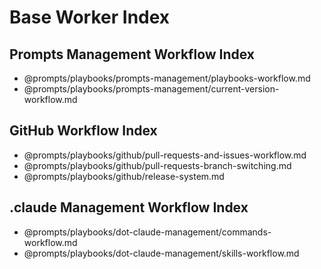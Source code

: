 # Base Worker Index

## Prompts Management Workflow Index

* @prompts/playbooks/prompts-management/playbooks-workflow.md
* @prompts/playbooks/prompts-management/current-version-workflow.md

## GitHub Workflow Index

* @prompts/playbooks/github/pull-requests-and-issues-workflow.md
* @prompts/playbooks/github/pull-requests-branch-switching.md
* @prompts/playbooks/github/release-system.md

## .claude Management Workflow Index

* @prompts/playbooks/dot-claude-management/commands-workflow.md
* @prompts/playbooks/dot-claude-management/skills-workflow.md

